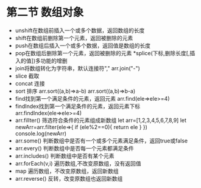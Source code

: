 # 第二节 数组对象
* unshift在数组前插入一个或多个数据，返回数组的长度
* shift在数组前删除第一个元素，返回被删除的元素
* push在数组后插入一个或多个数据，返回值是数组的长度
* pop在数组后删除第一个元素，返回被删除的元素
*splice(下标,删除长度[,插入的值])多功能的增删
* join将数组转化为字符串，默认连接符","
	arr.join("-")
* slice 截取
* concat 连接
* sort 排序
	arr.sort((a,b)=>a-b)
	arr.sort((a,b)=>b-a)
* find找到第一个满足条件的元素，返回元素
	arr.find(ele=>ele>=4)
* findIndex找到第一个满足条件的元素，返回元素下标
	arr.findIndex(ele=>ele>=4)
* arr.fillter()
	筛选符合条件的元素组成新数组
		let arr=[1,2,3,4,5,6,7,8,9]
        let newArr=arr.filter(ele=>{
        if (ele%2==0){
    return ele
    }
    })
  console.log(newArr)
* arr.some()
	判断数组中是否有一个或多个元素满足条件，返回true或false
* arr.every()
	判断数组中是否每一个元素都满足条件
* arr.includes()
	判断数组中是否有某个元素
* arr.forEach(v,i)
	遍历数组,不改变原数组，没有返回值
* map
	遍历数组，不改变原数组，返回新数组
* arr.reverse()
	反转，改变原数组也返回新数组
